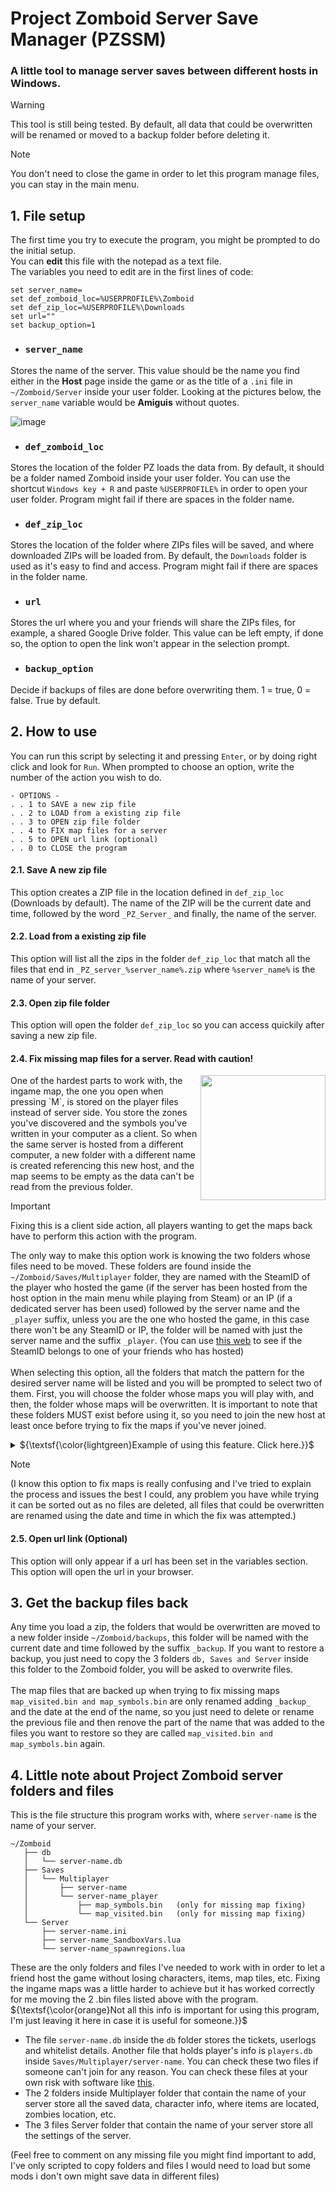 # Project Zomboid Server Save Manager (PZSSM)

### A little tool to manage server saves between different hosts in Windows.

> [!WARNING]
> This tool is still being tested. By default, all data that could be overwritten will be renamed or moved to a backup folder before deleting it.

> [!NOTE]
> You don't need to close the game in order to let this program manage files, you can stay in the main menu.

## 1. File setup

The first time you try to execute the program, you might be prompted to do the initial setup.  
You can **edit** this file with the notepad as a text file.  
The variables you need to edit are in the first lines of code:
```batch
set server_name=
set def_zomboid_loc=%USERPROFILE%\Zomboid
set def_zip_loc=%USERPROFILE%\Downloads
set url="" 
set backup_option=1
```
- ### `server_name`
Stores the name of the server. This value should be the name you find either in the **Host** page inside the game or as the title of a `.ini` file in `~/Zomboid/Server` inside your user folder. Looking at the pictures below, the `server_name` variable would be **Amiguis** without quotes.  
  
![image](https://github.com/pabloherresp/PZ-Server-Save-Manager/assets/16340577/27888743-bbf4-4fe1-917c-f7a36251434c)

- ### `def_zomboid_loc`
Stores the location of the folder PZ loads the data from. By default, it should be a folder named Zomboid inside your user folder. You can use the shortcut `Windows key + R` and paste `%USERPROFILE%` in order to open your user folder.
Program might fail if there are spaces in the folder name.

- ### `def_zip_loc`
Stores the location of the folder where ZIPs files will be saved, and where downloaded ZIPs will be loaded from. By default, the `Downloads` folder is used as it's easy to find and access. Program might fail if there are spaces in the folder name.

- ### `url`
Stores the url where you and your friends will share the ZIPs files, for example, a shared Google Drive folder. This value can be left empty, if done so, the option to open the link won't appear in the selection prompt.

- ### `backup_option`
Decide if backups of files are done before overwriting them. 1 = true, 0 = false. True by default.

## 2. How to use
You can run this script by selecting it and pressing `Enter`, or by doing right click and look for `Run`.
When prompted to choose an option, write the number of the action you wish to do.
```
- OPTIONS -
. . 1 to SAVE a new zip file
. . 2 to LOAD from a existing zip file
. . 3 to OPEN zip file folder
. . 4 to FIX map files for a server
. . 5 to OPEN url link (optional)
. . 0 to CLOSE the program
```

#### 2.1. Save A new zip file

This option creates a ZIP file in the location defined in `def_zip_loc` (Downloads by default). The name of the ZIP will be the current date and time, followed by the word `_PZ_Server_` and finally, the name of the server.

#### 2.2. Load from a existing zip file

This option will list all the zips in the folder `def_zip_loc` that match all the files that end in `_PZ_server_%server_name%.zip` where `%server_name%` is the name of your server.

#### 2.3. Open zip file folder

This option will open the folder `def_zip_loc` so you can access quickily after saving a new zip file.

#### 2.4. Fix missing map files for a server. Read with caution!
<img align="right" width="200" src="https://github.com/pabloherresp/PZ-Server-Save-Manager/assets/16340577/990a1ec8-ac90-4196-bbfd-0c9d1f822bfe">  
<p>One of the hardest parts to work with, the ingame map, the one you open when pressing `M`, is stored on the player files instead of server side. You store the zones you've discovered and the symbols you've written in your computer as a client. So when the same server is hosted from a different computer, a new folder with a different name is created referencing this new host, and the map seems to be empty as the data can't be read from the previous folder.</p>

> [!IMPORTANT]
> Fixing this is a client side action, all players wanting to get the maps back have to perform this action with the program.

The only way to make this option work is knowing the two folders whose files need to be moved. These folders are found inside the `~/Zomboid/Saves/Multiplayer` folder, they are named with the SteamID of the player who hosted the game  (if the server has been hosted from the host option in the main menu while playing from Steam) or an IP (if a dedicated server has been used) followed by the server name and the `_player` suffix, unless you are the one who hosted the game, in this case there won't be any SteamID or IP, the folder will be named with just the server name and the suffix `_player`. (You can use [this web](https://www.steamidfinder.com/) to see if the SteamID belongs to one of your friends who has hosted)  
\
When selecting this option, all the folders that match the pattern for the desired server name will be listed and you will be prompted to select two of them. First, you will choose the folder whose maps you will play with, and then, the folder whose maps will be overwritten. It is important to note that these folders MUST exist before using it, so you need to join the new host at least once before trying to fix the maps if you've never joined.  

<details>
<summary>${\textsf{\color{lightgreen}Example of using this feature. Click here.}}$</summary>
  
Let's see an example, if you are 3 friends, `A, B and C`, with `SteamIDs 001, 002 and 003` respectively (Real IDs are actually longer), playing in a server called `Elephant`, let's say A hosts the first day and all three players join.  

He suddenly can't play the next day, so he uses this program to create a save and sends it to B. Now B uses the program to load the zip he received and can host the server from the Host option in the game. Both B and C join the server and they can check the discovered ingame map and the symbols has been lost so they both leave the game. At this moment, B would use the program again, select this option and choose the folder of the previous host (A) called `001_Elephant_player` and overwrite the files inside his own host folder `Elephant_player`. Player C will firstly choose the same folder of the previous host (A) and then the folder for the new host (B), `002_Elephant_player`. Then both can join the game with the map as they had it the first day. They finish playing and B creates a new zip in order to share it with A for the next day.  

This time A uses the program to load the ZIP from B. A doesn't need to fix maps as his map hasn't updated since the first day. B needs to use the program using the maps from `Elephant_player` (his own host folder) and overwrite `001_Elephant_player` (the folder when A hosts), this folder already exists as it's the one B used the first day, he doesn't need to join once before fixing maps as B and C had to do the second day. Finally, C needs to do the same as B but using `002_Elephant_player` as his first folder (the folder when B hosts), and overwrite the folder when A hosts, he already have both folders as B so he can do it before joining once.  

</details>

> [!NOTE]
> (I know this option to fix maps is really confusing and I've tried to explain the process and issues the best I could, any problem you have while trying it can be sorted out as no files are deleted, all files that could be overwritten are renamed using the date and time in which the fix was attempted.)


#### 2.5. Open url link (Optional)
This option will only appear if a url has been set in the variables section. This option will open the url in your browser.

## 3. Get the backup files back

Any time you load a zip, the folders that would be overwritten are moved to a new folder inside `~/Zomboid/backups`, this folder will be named with the current date and time followed by the suffix `_backup`. If you want to restore a backup, you just need to copy the 3 folders `db, Saves and Server` inside this folder to the Zomboid folder, you will be asked to overwrite files.  
<br>
The map files that are backed up when trying to fix missing maps `map_visited.bin and map_symbols.bin` are only renamed adding `_backup_` and the date at the end of the name, so you just need to delete or rename the previous file and then renove the part of the name that was added to the files you want to restore so they are called `map_visited.bin and map_symbols.bin` again.

## 4. Little note about Project Zomboid server folders and files
This is the file structure this program works with, where `server-name` is the name of your server.
```
~/Zomboid
   ├── db
   │   └── server-name.db
   ├── Saves
   │   └── Multiplayer
   │       ├── server-name
   │       └── server-name_player
   │           ├── map_symbols.bin   (only for missing map fixing)
   │           └── map_visited.bin   (only for missing map fixing)
   └── Server
       ├── server-name.ini
       ├── server-name_SandboxVars.lua
       └── server-name_spawnregions.lua
```

These are the only folders and files I've needed to work with in order to let a friend host the game without losing characters, items, map tiles, etc. Fixing the ingame maps was a little harder to achieve but it has worked correctly for me moving the 2 .bin files listed above with the program.  
${\textsf{\color{orange}Not all this info is important for using this program, I'm just leaving it here in case it is useful for someone.}}$
- The file `server-name.db` inside the `db` folder stores the tickets, userlogs and whitelist details. Another file that holds player's info is `players.db` inside `Saves/Multiplayer/server-name`. You can check these two files if someone can't join for any reason. You can check these files at your own risk with software like [this](https://sqlitebrowser.org).
- The 2 folders inside Multiplayer folder that contain the name of your server store all the saved data, character info, where items are located, zombies location, etc.
- The 3 files Server folder that contain the name of your server store all the settings of the server.
  
(Feel free to comment on any missing file you might find important to add, I've only scripted to copy folders and files I would need to load but some mods i don't own might save data in different files)
